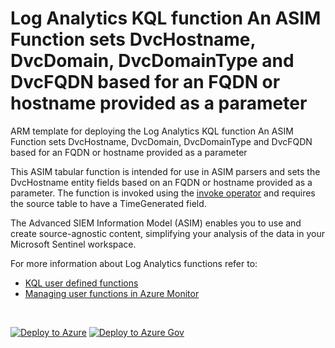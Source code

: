 # Log Analytics KQL function An ASIM Function sets DvcHostname, DvcDomain, DvcDomainType and DvcFQDN based for an FQDN or hostname provided as a parameter

ARM template for deploying the Log Analytics KQL function An ASIM Function sets DvcHostname, DvcDomain, DvcDomainType and DvcFQDN based for an FQDN or hostname provided as a parameter

This ASIM tabular function is intended for use in ASIM parsers and sets the DvcHostname entity fields based on an FQDN or hostname provided as a parameter. The function is invoked using the [invoke operator](https://docs.microsoft.com/azure/data-explorer/kusto/query/invokeoperator) and requires the source table to have a TimeGenerated field.


The Advanced SIEM Information Model (ASIM) enables you to use and create source-agnostic content, simplifying your analysis of the data in your Microsoft Sentinel workspace.

For more information about Log Analytics functions refer to:

- [KQL user defined functions](https://docs.microsoft.com/azure/data-explorer/kusto/query/functions/user-defined-functions)
- [Managing user functions in Azure Monitor](https://docs.microsoft.com/azure/azure-monitor/logs/functions)

<br/>

[![Deploy to Azure](https://aka.ms/deploytoazurebutton)](https://portal.azure.com/#create/Microsoft.Template/https%3A%2F%2Faka.ms%2FASimFunctionLibrary%2FASIM_ResolveDvcFQDN%2FASIM_ResolveDvcFQDN.json) [![Deploy to Azure Gov](https://aka.ms/deploytoazuregovbutton)](https://portal.azure.us/#create/Microsoft.Template/uri/https%3A%2F%2Faka.ms%2FASimFunctionLibrary%2FASIM_ResolveDvcFQDN%2FASIM_ResolveDvcFQDN.json)
